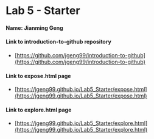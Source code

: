 # Lab 5 - Starter

#### Name: Jianming Geng
#### Link to introduction-to-github repository
- [https://github.com/jgeng99/introduction-to-github](https://github.com/jgeng99/introduction-to-github)
#### Link to expose.html page
- [https://jgeng99.github.io/Lab5_Starter/expose.html](https://jgeng99.github.io/Lab5_Starter/expose.html)
#### Link to explore.html page
- [https://jgeng99.github.io/Lab5_Starter/explore.html](https://jgeng99.github.io/Lab5_Starter/explore.html)